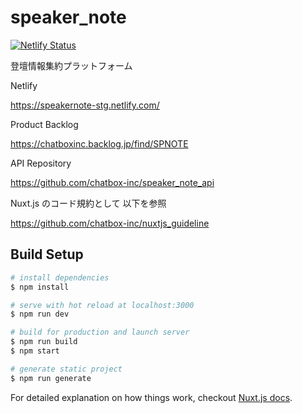 # speaker_note

[![Netlify Status](https://api.netlify.com/api/v1/badges/7795a93e-176f-4806-b2c0-585f3be94a7d/deploy-status)](https://app.netlify.com/sites/speakernote-stg/deploys)

登壇情報集約プラットフォーム

Netlify 

https://speakernote-stg.netlify.com/

Product Backlog 

https://chatboxinc.backlog.jp/find/SPNOTE

API Repository 

https://github.com/chatbox-inc/speaker_note_api 

Nuxt.js のコード規約として 以下を参照

https://github.com/chatbox-inc/nuxtjs_guideline

## Build Setup

``` bash
# install dependencies
$ npm install

# serve with hot reload at localhost:3000
$ npm run dev

# build for production and launch server
$ npm run build
$ npm start

# generate static project
$ npm run generate
```

For detailed explanation on how things work, checkout [Nuxt.js docs](https://nuxtjs.org).
